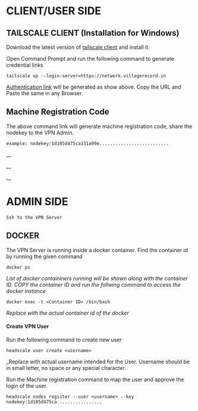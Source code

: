 # CLIENT/USER SIDE
## TAILSCALE CLIENT (Installation for Windows)
Download the latest version of [tailscale client](https://pkgs.tailscale.com/stable/tailscale-setup-latest.exe) and install it.

Open Command Prompt and run the following command to generate credential links

`tailscale up --login-server=https://network.villagerecord.in`


[Authentication link]() will be generated as show above. Copy the URL and Paste the same in any Browser.

## Machine Registration Code
The above command link will generate machine registration code, share the nodekey to the VPN Admin.

`example: nodekey:1d105d475ca131a99e..........................`

__

__

__

# ADMIN SIDE
``Ssh to the VPN Server``

## DOCKER
The VPN Server is running inside a docker container. Find the container id by running the given command

`docker ps`

_List of docker containiners running will be shown along with the container ID. COPY the container ID and run the follwing command to access the docker instance_

`docker exec -t <Container ID> /bin/bash`

_Replace <Container ID> with the actual container id of the docker_

#### Create VPN User
Run the following command to create new user

`headscale user create <username>`

_Replace <username> with actual username intended for the User. Username should be in small letter, no space or any special character.

Run the Machine registration command to map the user and approve the login of the user.

`headscale nodes register --user <username> --key nodekey:1d105d475ca.................`
